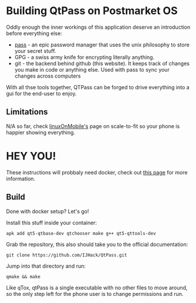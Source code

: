 # Building QtPass on Postmarket OS

Oddly enough the inner workings of this application deserve an introduction before everything else:

* [pass](https://password-store.com) - an epic password manager that uses the unix philosophy to store your secret stuff.
* GPG - a swiss army knife for encrypting literally anything.
* git - the backend behind github (this website). It keeps track of changes you make in code or anything else. Used with pass to sync your changes across computers

With all thse tools together, QTPass can be forged to drive everything into a gui for the end-user to enjoy.

## Limitations

N/A so far, check [linuxOnMobile's](https://linmob.net/2020/07/27/pinephone-daily-driver-challenge-part2-flatpak-and-scaling-in-phosh.html) page on scale-to-fit so your phone is happier showing everything.

# HEY YOU!

These instructions will probbaly need docker, check out [this page](./dockerSetup.md) for more information.

## Build

Done with docker setup? Let's go!

Install this stuff inside your container:

`apk add qt5-qtbase-dev qtchooser make g++ qt5-qttools-dev`

Grab the repository, this also should take you to the official documentation:

`git clone https://github.com/IJHack/QtPass.git`

Jump into that directory and run:

`qmake && make`

Like qTox, qtPass is a single executable with no other files to move around, so the only step left for the phone user is to change permissions and run.
